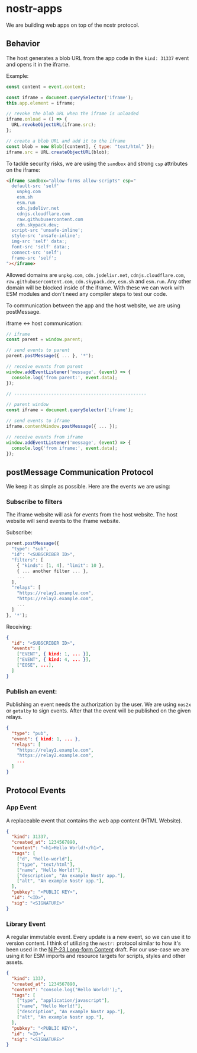 # nostr-apps

We are building web apps on top of the nostr protocol.

## Behavior

The host generates a blob URL from the app code in the `kind: 31337` event and opens it in the iframe.

Example:
```js
const content = event.content;

const iframe = document.querySelector('iframe');
this.app.element = iframe;

// revoke the blob URL when the iframe is unloaded
iframe.onload = () => {
  URL.revokeObjectURL(iframe.src);
};

// create a blob URL and add it to the iframe
const blob = new Blob([content], { type: "text/html" });
iframe.src = URL.createObjectURL(blob);
```

To tackle security risks, we are using the `sandbox` and strong `csp` attributes on the iframe:

```html
<iframe sandbox="allow-forms allow-scripts" csp="
  default-src 'self'
    unpkg.com
    esm.sh
    esm.run
    cdn.jsdelivr.net
    cdnjs.cloudflare.com
    raw.githubusercontent.com
    cdn.skypack.dev;
  script-src 'unsafe-inline';
  style-src 'unsafe-inline';
  img-src 'self' data:;
  font-src 'self' data:;
  connect-src 'self';
  frame-src 'self';
"></iframe>
```

Allowed domains are `unpkg.com`, `cdn.jsdelivr.net`, `cdnjs.cloudflare.com`, `raw.githubusercontent.com`, `cdn.skypack.dev`, `esm.sh` and `esm.run`. Any other domain will be blocked inside of the iframe. With these we can work with ESM modules and don't need any compiler steps to test our code.

To communication between the app and the host website, we are using postMessage.

iframe <-> host communication:
```js
// iframe
const parent = window.parent;

// send events to parent
parent.postMessage({ ... }, '*');

// receive events from parent
window.addEventListener('message', (event) => {
  console.log('from parent:', event.data);
});

// --------------------------------------------------

// parent window
const iframe = document.querySelector('iframe');

// send events to iframe
iframe.contentWindow.postMessage({ ... });

// receive events from iframe
window.addEventListener('message', (event) => {
  console.log('from iframe:', event.data);
});
```

## postMessage Communication Protocol

We keep it as simple as possible. Here are the events we are using:

### Subscribe to filters

The iframe website will ask for events from the host website. The host website will send events to the iframe website.

Subscribe:
```js
parent.postMessage({
  "type": "sub",
  "id": "<SUBSCRIBER ID>",
  "filters": [
    { "kinds": [1, 4], "limit": 10 },
    { ... another filter ... },
    ...
  ],
  "relays": [
    "https://relay1.example.com",
    "https://relay2.example.com",
    ...
  ]
}, '*');
```

Receiving:
```json
{
  "id": "<SUBSCRIBER ID>",
  "events": [
    ["EVENT", { kind: 1, ... }],
    ["EVENT", { kind: 4, ... }],
    ["EOSE", ...],
  ]
}
```

### Publish an event:

Publishing an event needs the authorization by the user. We are using `nos2x` or `getalby` to sign events. After that the event will be published on the given relays.

```json
{
  "type": "pub",
  "event": { kind: 1, ... },
  "relays": [
    "https://relay1.example.com",
    "https://relay2.example.com",
    ...
  ]
}
```


## Protocol Events

### App Event

A replaceable event that contains the web app content (HTML Website).

```json
{
  "kind": 31337,
  "created_at": 1234567890,
  "content": "<h1>Hello World!</h1>",
  "tags": [
    ["d", "hello-world"],
    ["type", "text/html"],
    ["name", "Hello World!"],
    ["description", "An example Nostr app."],
    ["alt", "An example Nostr app."],
  ],
  "pubkey": "<PUBLIC KEY>",
  "id": "<ID>",
  "sig": "<SIGNATURE>"
}
```

### Library Event

A regular immutable event. Every update is a new event, so we can use it to version content. I think of utilizing the `nostr:` protocol similar to how it's been used in the [NIP-23 Long-form Content](https://github.com/nostr-protocol/nips/blob/master/23.md) draft. For our use-case we are using it for ESM imports and resource targets for scripts, styles and other assets.

```json
{
  "kind": 1337,
  "created_at": 1234567890,
  "content": "console.log('Hello World!');",
  "tags": [
    ["type", "application/javascript"],
    ["name", "Hello World!"],
    ["description", "An example Nostr app."],
    ["alt", "An example Nostr app."],
  ],
  "pubkey": "<PUBLIC KEY>",
  "id": "<ID>",
  "sig": "<SIGNATURE>"
}
```
